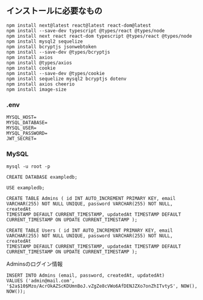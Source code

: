 <h2>インストールに必要なもの</h2>
<code>npm install next@latest react@latest react-dom@latest
npm install --save-dev typescript @types/react @types/node
npm install next react react-dom typescript @types/react @types/node
npm install mysql2 sequelize
npm install bcryptjs jsonwebtoken
npm install --save-dev @types/bcryptjs
npm install axios
npm install @types/axios
npm install cookie                
npm install --save-dev @types/cookie
npm install sequelize mysql2 bcryptjs dotenv
npm install axios cheerio
npm install image-size
</code>

<h3>.env</h3>
<code>MYSQL_HOST=
MYSQL_DATABASE=
MYSQL_USER=
MYSQL_PASSWORD=
JWT_SECRET=
</code>

<h3>MySQL</h3>

<code>mysql -u root -p</code>

<code>CREATE DATABASE exampledb;</code>

<code>USE exampledb;</code>

<code>CREATE TABLE Admins (
  id INT AUTO_INCREMENT PRIMARY KEY,
  email VARCHAR(255) NOT NULL UNIQUE,
  password VARCHAR(255) NOT NULL,
  createdAt TIMESTAMP DEFAULT CURRENT_TIMESTAMP,
  updatedAt TIMESTAMP DEFAULT CURRENT_TIMESTAMP ON UPDATE CURRENT_TIMESTAMP
);</code>

<code>CREATE TABLE Users (
  id INT AUTO_INCREMENT PRIMARY KEY,
  email VARCHAR(255) NOT NULL UNIQUE,
  password VARCHAR(255) NOT NULL,
  createdAt TIMESTAMP DEFAULT CURRENT_TIMESTAMP,
  updatedAt TIMESTAMP DEFAULT CURRENT_TIMESTAMP ON UPDATE CURRENT_TIMESTAMP
);</code>

<p>Adminsのログイン情報</p>
<code>INSERT INTO Admins (email, password, createdAt, updatedAt)
VALUES ('admin@mail.com', '$2a$10$Mzo/AcrOkAZScKDUmnBoJ.vZgZe8cVWo6AfDENJZXo7onZhITvtyS', NOW(), NOW());</code>
